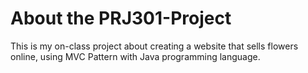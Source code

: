 # About the PRJ301-Project

This is my on-class project about creating a website that sells flowers online, using MVC Pattern with Java programming language.
